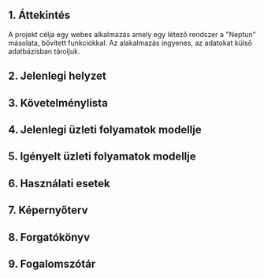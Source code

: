 ## 1. Áttekintés

A projekt célja egy webes alkalmazás amely egy létező rendszer a "Neptun" másolata, bővített funkciókkal. Az alakalmazás ingyenes, az adatokat külső adatbázisban tároljuk.

## 2. Jelenlegi helyzet



## 3. Követelménylista



## 4. Jelenlegi üzleti folyamatok modellje



## 5. Igényelt üzleti folyamatok modellje

    
## 6. Használati esetek


## 7. Képernyőterv



## 8. Forgatókönyv


## 9. Fogalomszótár
   